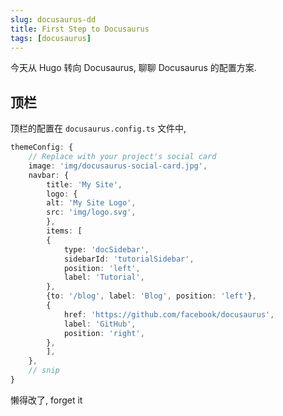 ```yaml
---
slug: docusaurus-dd
title: First Step to Docusaurus
tags: [docusaurus]
---
```


今天从 Hugo 转向 Docusaurus, 聊聊 Docusaurus 的配置方案.

<!-- truncate -->

## 顶栏
顶栏的配置在 `docusaurus.config.ts` 文件中, 
```ts
themeConfig: {
    // Replace with your project's social card
    image: 'img/docusaurus-social-card.jpg',
    navbar: {
        title: 'My Site',
        logo: {
        alt: 'My Site Logo',
        src: 'img/logo.svg',
        },
        items: [
        {
            type: 'docSidebar',
            sidebarId: 'tutorialSidebar',
            position: 'left',
            label: 'Tutorial',
        },
        {to: '/blog', label: 'Blog', position: 'left'},
        {
            href: 'https://github.com/facebook/docusaurus',
            label: 'GitHub',
            position: 'right',
        },
        ],
    },
    // snip
}
```

懒得改了, forget it

